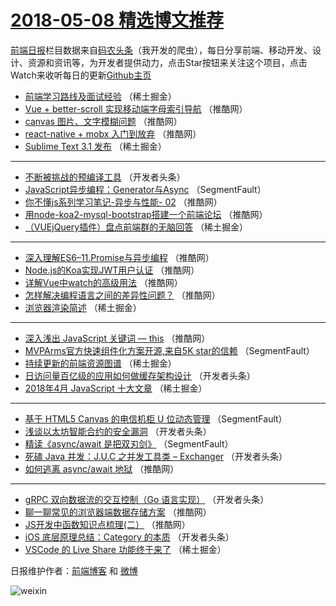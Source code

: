 # [2018-05-08 精选博文推荐](http://hao.caibaojian.com/date/2018/05/08)

[前端日报](http://caibaojian.com/c/news)栏目数据来自[码农头条](http://hao.caibaojian.com/)（我开发的爬虫），每日分享前端、移动开发、设计、资源和资讯等，为开发者提供动力，点击Star按钮来关注这个项目，点击Watch来收听每日的更新[Github主页](https://github.com/kujian/frontendDaily)
* [前端学习路线及面试经验](http://hao.caibaojian.com/73443.html) （稀土掘金）
* [Vue + better-scroll 实现移动端字母索引导航](http://hao.caibaojian.com/73381.html) （推酷网）
* [canvas 图片、文字模糊问题](http://hao.caibaojian.com/73392.html) （推酷网）
* [react-native + mobx 入门到放弃](http://hao.caibaojian.com/73389.html) （推酷网）
* [Sublime Text 3.1 发布](http://hao.caibaojian.com/73434.html) （稀土掘金）

***
* [不断被挑战的预编译工具](http://hao.caibaojian.com/73330.html) （开发者头条）
* [JavaScript异步编程：Generator与Async](http://hao.caibaojian.com/73308.html) （SegmentFault）
* [你不懂js系列学习笔记-异步与性能- 02](http://hao.caibaojian.com/73382.html) （推酷网）
* [用node-koa2-mysql-bootstrap搭建一个前端论坛](http://hao.caibaojian.com/73393.html) （推酷网）
* [（VUEjQuery插件）盘点前端群的无脑回答](http://hao.caibaojian.com/73442.html) （稀土掘金）

***
* [深入理解ES6&#8211;11.Promise与异步编程](http://hao.caibaojian.com/73383.html) （推酷网）
* [Node.js的Koa实现JWT用户认证](http://hao.caibaojian.com/73394.html) （推酷网）
* [详解Vue中watch的高级用法](http://hao.caibaojian.com/73384.html) （推酷网）
* [怎样解决编程语言之间的差异性问题？](http://hao.caibaojian.com/73385.html) （推酷网）
* [浏览器渲染简述](http://hao.caibaojian.com/73445.html) （稀土掘金）

***
* [深入浅出 JavaScript 关键词 &#8212; this](http://hao.caibaojian.com/73386.html) （推酷网）
* [MVPArms官方快速组件化方案开源,来自5K star的信赖](http://hao.caibaojian.com/73303.html) （SegmentFault）
* [持续更新的前端资源图谱](http://hao.caibaojian.com/73438.html) （稀土掘金）
* [日访问量百亿级的应用如何做缓存架构设计](http://hao.caibaojian.com/73315.html) （开发者头条）
* [2018年4月 JavaScript 十大文章](http://hao.caibaojian.com/73446.html) （稀土掘金）

***
* [基于 HTML5 Canvas 的电信机柜 U 位动态管理](http://hao.caibaojian.com/73304.html) （SegmentFault）
* [浅谈以太坊智能合约的安全漏洞](http://hao.caibaojian.com/73337.html) （开发者头条）
* [精读《async/await 是把双刃剑》](http://hao.caibaojian.com/73305.html) （SegmentFault）
* [死磕 Java 并发：J.U.C 之并发工具类 &#8211; Exchanger](http://hao.caibaojian.com/73317.html) （开发者头条）
* [如何逃离 async/await 地狱](http://hao.caibaojian.com/73390.html) （推酷网）

***
* [gRPC 双向数据流的交互控制（Go 语言实现）](http://hao.caibaojian.com/73318.html) （开发者头条）
* [聊一聊常见的浏览器端数据存储方案](http://hao.caibaojian.com/73380.html) （推酷网）
* [JS开发中函数知识点梳理(二）](http://hao.caibaojian.com/73391.html) （推酷网）
* [iOS 底层原理总结：Category 的本质](http://hao.caibaojian.com/73341.html) （开发者头条）
* [VSCode 的 Live Share 功能终于来了](http://hao.caibaojian.com/73435.html) （稀土掘金）

日报维护作者：[前端博客](http://caibaojian.com/) 和 [微博](http://caibaojian.com/go/weibo)

![weixin](https://user-images.githubusercontent.com/3055447/38468989-651132ac-3b80-11e8-8e6b-15122322a9d7.png)